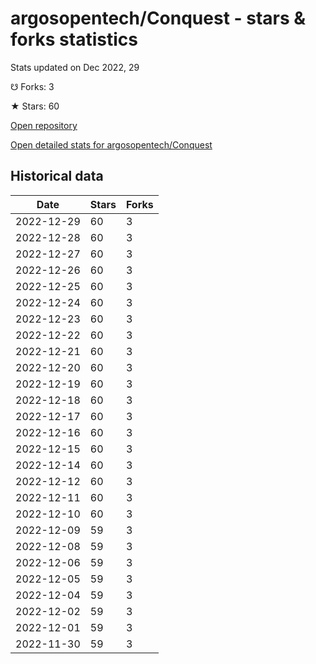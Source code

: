 # argosopentech/Conquest - stars & forks statistics

Stats updated on Dec 2022, 29

☋ Forks: 3

★ Stars: 60

[Open repository](https://github.com/argosopentech/Conquest)

[Open detailed stats for argosopentech/Conquest](https://reviewgithub.com/rep/argosopentech/Conquest)

## Historical data
| Date | Stars | Forks |
|------|-------|-------|
| 2022-12-29 | 60 | 3 | 
| 2022-12-28 | 60 | 3 | 
| 2022-12-27 | 60 | 3 | 
| 2022-12-26 | 60 | 3 | 
| 2022-12-25 | 60 | 3 | 
| 2022-12-24 | 60 | 3 | 
| 2022-12-23 | 60 | 3 | 
| 2022-12-22 | 60 | 3 | 
| 2022-12-21 | 60 | 3 | 
| 2022-12-20 | 60 | 3 | 
| 2022-12-19 | 60 | 3 | 
| 2022-12-18 | 60 | 3 | 
| 2022-12-17 | 60 | 3 | 
| 2022-12-16 | 60 | 3 | 
| 2022-12-15 | 60 | 3 | 
| 2022-12-14 | 60 | 3 | 
| 2022-12-12 | 60 | 3 | 
| 2022-12-11 | 60 | 3 | 
| 2022-12-10 | 60 | 3 | 
| 2022-12-09 | 59 | 3 | 
| 2022-12-08 | 59 | 3 | 
| 2022-12-06 | 59 | 3 | 
| 2022-12-05 | 59 | 3 | 
| 2022-12-04 | 59 | 3 | 
| 2022-12-02 | 59 | 3 | 
| 2022-12-01 | 59 | 3 | 
| 2022-11-30 | 59 | 3 | 

